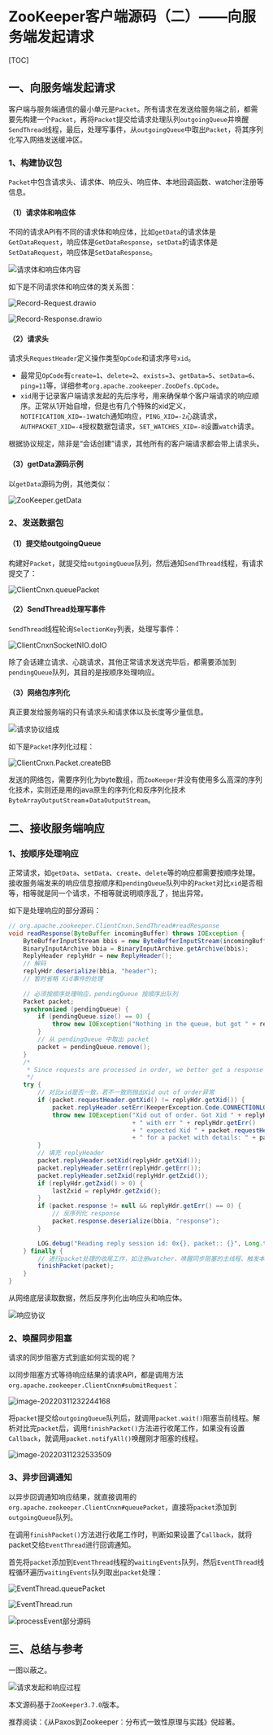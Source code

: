 # ZooKeeper客户端源码（二）——向服务端发起请求

[TOC]

## 一、向服务端发起请求

客户端与服务端通信的最小单元是`Packet`。所有请求在发送给服务端之前，都需要先构建一个`Packet`，再将`Packet`提交给请求处理队列`outgoingQueue`并唤醒`SendThread`线程，最后，处理写事件，从`outgoingQueue`中取出`Packet`，将其序列化写入网络发送缓冲区。

### 1、构建协议包

`Packet`中包含请求头、请求体、响应头、响应体、本地回调函数、watcher注册等信息。

#### （1）请求体和响应体

不同的请求API有不同的请求体和响应体，比如`getData`的请求体是`GetDataRequest`，响应体是`GetDataResponse`，`setData`的请求体是`SetDataRequest`，响应体是`SetDataResponse`。

![请求体和响应体内容](../img/请求体和响应体内容.png)

如下是不同请求体和响应体的类关系图：

![Record-Request.drawio](https://gitee.com/stefanpy/myimg/raw/master/img/Record-Request.drawio.png)

![Record-Response.drawio](https://gitee.com/stefanpy/myimg/raw/master/img/Record-Response.drawio.png)

#### （2）请求头

请求头`RequestHeader`定义操作类型`OpCode`和请求序号`xid`。

- 最常见`OpCode`有`create=1`、`delete=2`、`exists=3`、`getData=5`、`setData=6`、`ping=11`等，详细参考`org.apache.zookeeper.ZooDefs.OpCode`。
- `xid`用于记录客户端请求发起的先后序号，用来确保单个客户端请求的响应顺序。正常从1开始自增，但是也有几个特殊的xid定义，`NOTIFICATION_XID=-1`watch通知响应，`PING_XID=-2`心跳请求，`AUTHPACKET_XID=-4`授权数据包请求，`SET_WATCHES_XID=-8`设置`watch`请求。

根据协议规定，除非是“会话创建”请求，其他所有的客户端请求都会带上请求头。

#### （3）getData源码示例

以`getData`源码为例，其他类似：

![ZooKeeper.getData](https://gitee.com/stefanpy/myimg/raw/master/img/image-20220311221525761.png)

### 2、发送数据包

#### （1）提交给outgoingQueue

构建好`Packet`，就提交给`outgoingQueue`队列，然后通知`SendThread`线程，有请求提交了：

![ClientCnxn.queuePacket](https://gitee.com/stefanpy/myimg/raw/master/img/image-20220311222333377.png)

#### （2）SendThread处理写事件

`SendThread`线程轮询`SelectionKey`列表，处理写事件：

![ClientCnxnSocketNIO.doIO](https://gitee.com/stefanpy/myimg/raw/master/img/image-20220311224128255.png)

除了会话建立请求、心跳请求，其他正常请求发送完毕后，都需要添加到`pendingQueue`队列，其目的是按顺序处理响应。

#### （3）网络包序列化

真正要发给服务端的只有请求头和请求体以及长度等少量信息。

![请求协议组成](../img/请求协议组成.png)

如下是`Packet`序列化过程：

![ClientCnxn.Packet.createBB](https://gitee.com/stefanpy/myimg/raw/master/img/image-20220311225500544.png)

发送的网络包，需要序列化为byte数组，而`ZooKeeper`并没有使用多么高深的序列化技术，实则还是用的java原生的序列化和反序列化技术`ByteArrayOutputStream`+`DataOutputStream`。

## 二、接收服务端响应

### 1、按顺序处理响应

正常请求，如`getData`、`setData`、`create`、`delete`等的响应都需要按顺序处理。接收服务端发来的响应信息按顺序和`pendingQueue`队列中的`Packet`对比`xid`是否相等，相等就是同一个请求，不相等就说明顺序乱了，抛出异常。

如下是处理响应的部分源码：

```java
// org.apache.zookeeper.ClientCnxn.SendThread#readResponse
void readResponse(ByteBuffer incomingBuffer) throws IOException {
    ByteBufferInputStream bbis = new ByteBufferInputStream(incomingBuffer);
    BinaryInputArchive bbia = BinaryInputArchive.getArchive(bbis);
    ReplyHeader replyHdr = new ReplyHeader();
    // 解码
    replyHdr.deserialize(bbia, "header");
    // 暂时省略 Xid事件的处理
    
    // 必须按顺序处理响应，pendingQueue 按顺序出队列
    Packet packet;
    synchronized (pendingQueue) {
        if (pendingQueue.size() == 0) {
            throw new IOException("Nothing in the queue, but got " + replyHdr.getXid());
        }
        // 从 pendingQueue 中取出 packet
        packet = pendingQueue.remove();
    }
    /*
     * Since requests are processed in order, we better get a response to the first request!
     */
    try {
        // 对比xid是否一致，若不一致则抛出Xid out of order异常
        if (packet.requestHeader.getXid() != replyHdr.getXid()) {
            packet.replyHeader.setErr(KeeperException.Code.CONNECTIONLOSS.intValue());
            throw new IOException("Xid out of order. Got Xid " + replyHdr.getXid()
                                  + " with err " + replyHdr.getErr()
                                  + " expected Xid " + packet.requestHeader.getXid()
                                  + " for a packet with details: " + packet);
        }
        // 填充 replyHeader
        packet.replyHeader.setXid(replyHdr.getXid());
        packet.replyHeader.setErr(replyHdr.getErr());
        packet.replyHeader.setZxid(replyHdr.getZxid());
        if (replyHdr.getZxid() > 0) {
            lastZxid = replyHdr.getZxid();
        }
        if (packet.response != null && replyHdr.getErr() == 0) {
            // 反序列化 response
            packet.response.deserialize(bbia, "response");
        }

        LOG.debug("Reading reply session id: 0x{}, packet:: {}", Long.toHexString(sessionId), packet);
    } finally {
        // 进行packet处理的收尾工作，如注册watcher、唤醒同步阻塞的主线程、触发本地回调函数等
        finishPacket(packet);
    }
}
```

从网络底层读取数据，然后反序列化出响应头和响应体。

![响应协议](../img/响应协议.png)

### 2、唤醒同步阻塞

请求的同步阻塞方式到底如何实现的呢？

以同步阻塞方式等待响应结果的请求API，都是调用方法`org.apache.zookeeper.ClientCnxn#submitRequest`：

![image-20220311232244168](https://gitee.com/stefanpy/myimg/raw/master/img/image-20220311232244168.png)

将`packet`提交给`outgoingQueue`队列后，就调用`packet.wait()`阻塞当前线程。解析对比完`packet`后，调用`finishPacket()`方法进行收尾工作，如果没有设置`Callback`，就调用`packet.notifyAll()`唤醒刚才阻塞的线程。

![image-20220311232533509](https://gitee.com/stefanpy/myimg/raw/master/img/image-20220311232533509.png)

### 3、异步回调通知

以异步回调通知响应结果，就直接调用的`org.apache.zookeeper.ClientCnxn#queuePacket`，直接将`packet`添加到`outgoingQueue`队列。

在调用`finishPacket()`方法进行收尾工作时，判断如果设置了`Callback`，就将packet交给`EventThread`进行回调通知。

首先将`packet`添加到`EventThread`线程的`waitingEvents`队列，然后`EventThread`线程循环遍历`waitingEvents`队列取出`packet`处理：

![EventThread.queuePacket](https://gitee.com/stefanpy/myimg/raw/master/img/image-20220311233540966.png)

![EventThread.run](https://gitee.com/stefanpy/myimg/raw/master/img/image-20220311233641644.png)

![processEvent部分源码](https://gitee.com/stefanpy/myimg/raw/master/img/image-20220311233925234.png)

## 三、总结与参考

一图以蔽之。

![请求发起和响应过程](../img/请求发起和响应过程.png)

本文源码基于`ZooKeeper3.7.0`版本。

推荐阅读：《从Paxos到Zookeeper：分布式一致性原理与实践》倪超著。